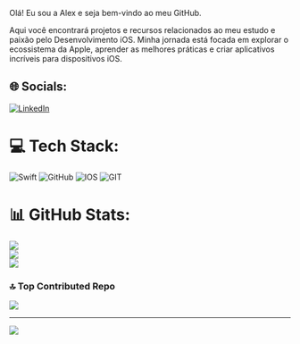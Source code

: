 Olá! Eu sou a Alex e seja bem-vindo ao meu GitHub.

Aqui você encontrará projetos e recursos relacionados ao meu estudo e paixão pelo Desenvolvimento iOS. Minha jornada está focada em explorar o ecossistema da Apple, aprender as melhores práticas e criar aplicativos incríveis para dispositivos iOS.


## 🌐 Socials:
[![LinkedIn](https://img.shields.io/badge/LinkedIn-%230077B5.svg?logo=linkedin&logoColor=white)](https://linkedin.com/in/https://www.linkedin.com/in/alex-gois/) 

# 💻 Tech Stack:
![Swift](https://img.shields.io/badge/swift-F54A2A?style=for-the-badge&logo=swift&logoColor=white) ![GitHub](https://img.shields.io/badge/GitHub-%23121011.svg?style=for-the-badge&logo=github&logoColor=white) ![IOS](https://img.shields.io/badge/IOS-%2320232a.svg?style=for-the-badge&logo=apple&logoColor=white) ![GIT](https://img.shields.io/badge/Git-fc6d26?style=for-the-badge&logo=git&logoColor=white)
# 📊 GitHub Stats:
![](https://github-readme-stats.vercel.app/api?username=Alex-Gois&theme=swift&hide_border=false&include_all_commits=true&count_private=true)<br/>
![](https://github-readme-streak-stats.herokuapp.com/?user=Alex-Gois&theme=swift&hide_border=false)<br/>
![](https://github-readme-stats.vercel.app/api/top-langs/?username=Alex-Gois&theme=swift&hide_border=false&include_all_commits=true&count_private=true&layout=compact)

### 🔝 Top Contributed Repo
![](https://github-contributor-stats.vercel.app/api?username=Alex-Gois&limit=5&theme=dark&combine_all_yearly_contributions=true)

---
[![](https://visitcount.itsvg.in/api?id=Alex-Gois&icon=8&color=1)](https://visitcount.itsvg.in)

<!-- Proudly created with GPRM ( https://gprm.itsvg.in ) -->
